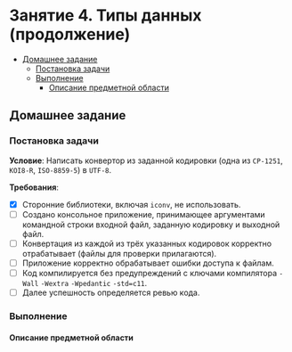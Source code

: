 # Занятие 4. Типы данных (продолжение) 
- [Домашнее задание](#homework)
  - [Постановка задачи](#statement)
  - [Выполнение](#completion)
    - [Описание предметной области](#subject_area)


## Домашнее задание <a name="homework"></a>
### Постановка задачи <a name="statement"></a>

**Условие**: Написать конвертор из заданной кодировки (одна из `CP-1251`, `KOI8-R`, `ISO-8859-5`) в `UTF-8`.

**Требования**:  
<!-- TODO-IST:START -->
* [x] Сторонние библиотеки, включая `iconv`, не использовать.  
* [ ] Создано консольное приложение, принимающее аргументами командной строки входной файл, заданную кодировку и выходной файл.
* [ ] Конвертация из каждой из трёх указанных кодировок корректно отрабатывает (файлы для проверки прилагаются).
* [ ] Приложение корректно обрабатывает ошибки доступа к файлам.
* [ ] Код компилируется без предупреждений с ключами компилятора `-Wall` `-Wextra` `-Wpedantic` `-std=c11`.
* [ ] Далее успешность определяется ревью кода.
<!-- TODO-IST:END -->

### Выполнение <a name="completion"></a>
#### Описание предметной области <a name="subject_area"></a>

